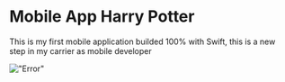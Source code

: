 # Mobile App Harry Potter

This is my first mobile application builded 100% with Swift, this is a new step in my carrier as mobile developer

!["Error"](https://i.imgur.com/SXwW1aE.png)
